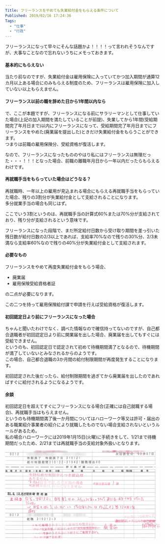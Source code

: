 ```yaml
---
Title: フリーランスをやめても失業給付金をもらえる条件について
Published: 2019/02/16 17:24:36
Tags:
  - "仕事"
  - "行政"
---
```

フリーランスになって早々にそんな話題かよ！！！！って言われそうなんですが、大事なことなので忘れないうちにメモっておきます。  

#### 基本的にもらえない  
当たり前なのですが、失業給付金は雇用保険に入っていてかつ加入期間が通算12カ月以上ある場合にのみもらえる制度のため、フリーランスは雇用保険に加入していない以上もらえません。  

#### フリーランス以前の職を辞めた日から1年間以内なら  

で、ここが本題ですが、フリーランスになる前にサラリーマンとして仕事していた場合(上記の加入期間を満たしていることが前提)、失業してから1年間(受給期間完了年月日まで)以内にフリーランスになって、受給期間完了年月日までにフリーランスをやめた(廃業届を提出した)ときだけ失業給付金をもらうことができます。  
つまりは前職の雇用保険分、受給資格が復活します。  

なので、フリーランスになったもののやはり私にはフリーランスは無理だった・・・！！！となった場合、前職の離職年月日から一年以内だったらもらえるわけです。  

#### 再就職手当をもらっていた場合はどうなる？  
再就職時、一年以上の雇用が見込まれる場合にもらえる再就職手当をもらっていた場合、残りの3割分が失業給付金として支給されることになります。  
多分就業手当の場合も同じはず。  

ここでいう3割というのは、再就職手当の計算式60%または70%分が支給されており、残り分が支給されるという意味です。  

フリーランスになった段階で、まだ所定給付日数から受け取り期間を差っ引いた残日数が給付日数の2/3以上であれば、支給率70%なので残りの30%分、2/3未満なら支給率60%なので残りの40%分が失業給付金として支給されます。  

#### 必要なもの  
フリーランスをやめて再度失業給付金をもらう場合、

* 廃業届
* 雇用保険受給資格者証  

の二点が必要になります。  

この二つを持って雇用保険給付課で申請を行えば受給資格が復活します。  

#### 初回認定日より前にフリーランスになった場合  
ちゃんと聞いたわけでなく、調べた情報なので確信持ってないのですが、自己都合退職者が初回認定日より前に開業届を出した場合、廃業届を出してもすぐには受給できません。  
というのも、初回認定日で認定されて初めて待機期間満了となるので、待機期間が満了していないとみなされるからのようです。  
この場合、自己都合退職の3か月間の給付制限期間が再度発生することになります。  

初回認定された後だったら、給付制限期間を過ぎてから廃業届を出したのであればすぐに給付されるようになるようです。  

#### 余談
初回認定日を超えてすぐにフリーランスになる場合(正確には自己就職する場合)、再就職手当はもらえません。  
というのも待機期間満了後一か月間についてはハローワーク等又は許可・届出のある職業紹介事業者の紹介により就職したものでない場合支給されないというルールがあるため。  
私の場合ハローワークには2019年1月15日(火曜)に手続きをして、1/21まで待機期間だったため、2/21までは再就職手当の支給対象外扱いとなります。  

![](20190216172215.png) 